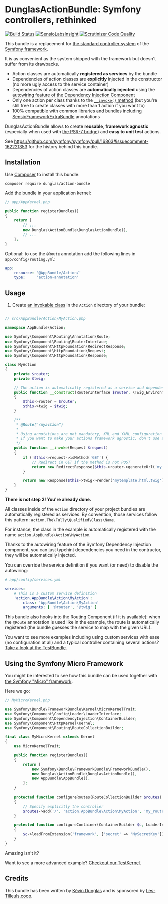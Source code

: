 # DunglasActionBundle: Symfony controllers, rethinked

[![Build Status](https://travis-ci.org/dunglas/DunglasActionBundle.svg?branch=master)](https://travis-ci.org/dunglas/DunglasActionBundle)
[![SensioLabsInsight](https://insight.sensiolabs.com/projects/7022bce4-9d67-4ade-9b19-cf7e417c0a80/mini.png)](https://insight.sensiolabs.com/projects/7022bce4-9d67-4ade-9b19-cf7e417c0a80)
[![Scrutinizer Code Quality](https://scrutinizer-ci.com/g/dunglas/DunglasActionBundle/badges/quality-score.png?b=master)](https://scrutinizer-ci.com/g/dunglas/DunglasActionBundle/?branch=master)

This bundle is a replacement for [the standard controller system](https://symfony.com/doc/current/book/controller.html) of the [Symfony framework](https://symfony.com).

It is as convenient as the system shipped with the framework but doesn't suffer from its drawbacks.

* Action classes are automatically **registered as services** by the bundle
* Dependencies of action classes are **explicitly** injected in the constructor (no more ugly access to the service container)
* Dependencies of action classes are **automatically injected** using the [autowiring feature of the Dependency Injection Component](https://dunglas.fr/2015/10/new-in-symfony-2-83-0-services-autowiring/)
* Only one action per class thanks to the [`__invoke()` method](http://php.net/manual/en/language.oop5.magic.php#object.invoke)
  (but you're still free to create classes with more than 1 action if you want to)
* 100% compatible with common libraries and bundles including [SensioFrameworkExtraBundle](https://symfony.com/doc/current/bundles/SensioFrameworkExtraBundle/)
  annotations

DunglasActionBundle allows to create **reusable**, **framework agnostic** (especially when used with [the PSR-7 bridge](https://dunglas.fr/2015/06/using-psr-7-in-symfony/))
and **easy to unit test** actions.

See https://github.com/symfony/symfony/pull/16863#issuecomment-162221353 for the history behind this bundle.

## Installation

Use [Composer](https://getcomposer.org/) to install this bundle:

    composer require dunglas/action-bundle

Add the bundle in your application kernel:

```php
// app/AppKernel.php

public function registerBundles()
{
    return [
        // ...
        new Dunglas\ActionBundle\DunglasActionBundle(),
        // ...
    ];
}
```

Optional: to use the `@Route` annotation add the following lines in `app/config/routing.yml`:

```yaml
app:
    resource: '@AppBundle/Action/'
    type:     'action-annotation'
```

## Usage

1. Create [an invokable class](http://www.lornajane.net/posts/2012/phps-magic-__invoke-method-and-the-callable-typehint)
   in the `Action` directory of your bundle:

```php

// src/AppBundle/Action/MyAction.php

namespace AppBundle\Action;

use Symfony\Component\Routing\Annotation\Route;
use Symfony\Component\Routing\RouterInterface;
use Symfony\Component\HttpFoundation\RedirectResponse;
use Symfony\Component\HttpFoundation\Request;
use Symfony\Component\HttpFoundation\Response;

class MyAction
{
    private $router;
    private $twig;

    // The action is automatically registered as a service and dependencies are autowired
    public function __construct(RouterInterface $router, \Twig_Environment $twig)
    {
        $this->router = $router;
        $this->twig = $twig;
    }

    /**
     * @Route("/myaction")
     *
     * Using annotations are not mandatory, XML and YAML configuration files can be used instead.
     * If you want to make your actions framework agnostic, don't use annotations.
     */
    public function __invoke(Request $request)
    {
        if (!$this->request->isMethod('GET') {
            // Redirect in GET if the method is not POST
            return new RedirectResponse($this->router->generateUrl('my_action'), 301);
        }

        return new Response($this->twig->render('mytemplate.html.twig'));
    }
}
```

**There is not step 2! You're already done.**

All classes inside of the `Action` directory of your project bundles are automatically registered as services.
By convention, those services follow this pattern: `action.The\Fully\Qualified\Class\Name`.

For instance, the class in the example is automatically registered with the name `action.AppBundle\Action\MyAction`.

Thanks to the autowiring feature of the Symfony Dependency Injection component, you can just typehint dependencies
you need in the contructor, they will be automatically injected.

You can override the service definition if you want (or need) to disable the autowiring:

```yaml
# app/config/services.yml

services:
    # This is a custom service definition
    'action.AppBundle\Action\MyAction':
        class: 'AppBundle\Action\MyAction'
        arguments: [ '@router', '@twig' ]
```

This bundle also hooks into the Routing Component (if it is available): when the `@Route` annotation is used like in the
example, the route is automatically registered (the bundle guesses the service to map with the given URL).

You want to see more examples including using custom services with ease (no configuration at all) and a typical controller
containing several actions?
[Take a look at the TestBundle](Tests/Fixtures/TestBundle).

## Using the Symfony Micro Framework

You might be interested to see how this bundle can be used together with [the Symfony "Micro" framework](https://symfony.com/doc/current/cookbook/configuration/micro-kernel-trait.html).

Here we go:

```php
// MyMicroKernel.php

use Symfony\Bundle\FrameworkBundle\Kernel\MicroKernelTrait;
use Symfony\Component\Config\Loader\LoaderInterface;
use Symfony\Component\DependencyInjection\ContainerBuilder;
use Symfony\Component\HttpKernel\Kernel;
use Symfony\Component\Routing\RouteCollectionBuilder;

final class MyMicroKernel extends Kernel
{
    use MicroKernelTrait;

    public function registerBundles()
    {
        return [
            new Symfony\Bundle\FrameworkBundle\FrameworkBundle(),
            new Dunglas\ActionBundle\DunglasActionBundle(),
            new AppBundle\AppBundle(),
        ];
    }

    protected function configureRoutes(RouteCollectionBuilder $routes)
    {
        // Specify explicitly the controller
        $routes->add('/', 'action.AppBundle\Action\MyAction', 'my_route');
    }

    protected function configureContainer(ContainerBuilder $c, LoaderInterface $loader)
    {
        $c->loadFromExtension('framework', ['secret' => 'MySecretKey']);
    }
}
```

Amazing isn't it?

Want to see a more advanced example? [Checkout our TestKernel](Tests/Fixtures/TestKernel.php).

## Credits

This bundle has been written by [Kévin Dunglas](https://dunglas.fr) and is sponsored by [Les-Tilleuls.coop](https://les-tilleuls.coop).
